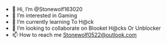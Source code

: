 - 👋 Hi, I’m @Stonewolf163020
- 👀 I’m interested in Gaming 
- 🌱 I’m currently learning To H@ck
- 💞️ I’m looking to collaborate on Blooket H@cks Or Unblocker
- 📫 How to reach me Stonewolf0522@outlook.com

<!---
Stonewolf163020/Stonewolf163020 is a ✨ special ✨ repository because its `README.md` (this file) appears on your GitHub profile.
You can click the Preview link to take a look at your changes.
--->
